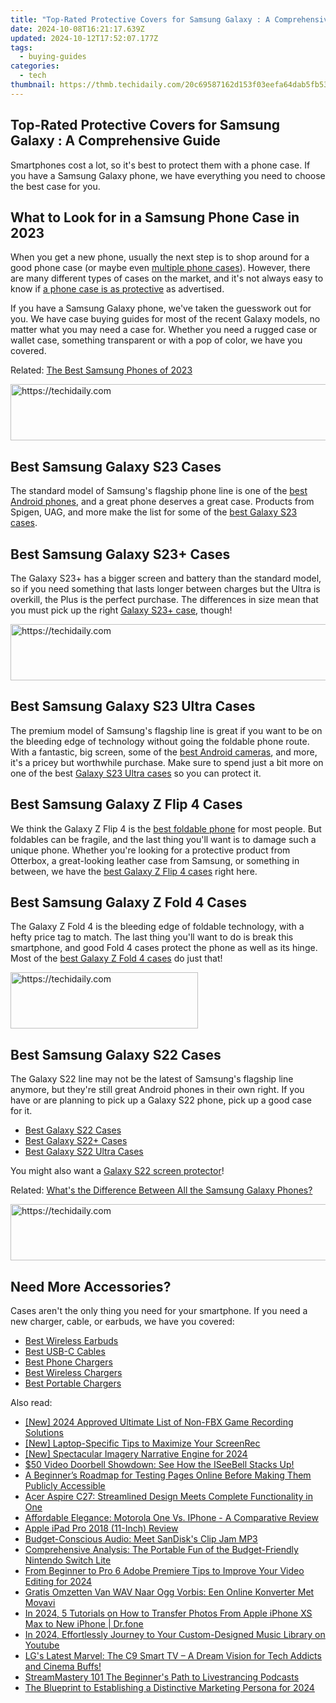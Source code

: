 ```yaml
---
title: "Top-Rated Protective Covers for Samsung Galaxy : A Comprehensive Guide"
date: 2024-10-08T16:21:17.639Z
updated: 2024-10-12T17:52:07.177Z
tags:
  - buying-guides
categories:
  - tech
thumbnail: https://thmb.techidaily.com/20c69587162d153f03eefa64dab5fb5356740a9d42978b0299a0a4d322290d05.jpeg
---
```


## Top-Rated Protective Covers for Samsung Galaxy : A Comprehensive Guide

Smartphones cost a lot, so it's best to protect them with a phone case. If you have a Samsung Galaxy phone, we have everything you need to choose the best case for you.

##  What to Look for in a Samsung Phone Case in 2023

 When you get a new phone, usually the next step is to shop around for a good phone case (or maybe even [multiple phone cases](https://tech-savvy.techidaily.com/artificial-intelligence-the-next-level-for-bing/)). However, there are many different types of cases on the market, and it's not always easy to know if [a phone case is as protective](https://android-location-track.techidaily.com/how-to-check-distance-and-radius-on-google-maps-for-your-samsung-galaxy-s24plus-drfone-by-drfone-virtual-android/) as advertised.

 If you have a Samsung Galaxy phone, we've taken the guesswork out for you. We have case buying guides for most of the recent Galaxy models, no matter what you may need a case for. Whether you need a rugged case or wallet case, something transparent or with a pop of color, we have you covered.

Related: [The Best Samsung Phones of 2023](https://instagram-clips.techidaily.com/new-connecting-consciously-with-content-craftsmen-of-your-realm-for-2024/) 

<!-- affiliate ads begin -->
<a href="https://aligracehair.sjv.io/c/5597632/2087239/19272" target="_top" id="2087239">
  <img src="//a.impactradius-go.com/display-ad/19272-2087239" border="0" alt="https://techidaily.com" width="728" height="90"/>
</a>
<img height="0" width="0" src="https://aligracehair.sjv.io/i/5597632/2087239/19272" style="position:absolute;visibility:hidden;" border="0" />
<!-- affiliate ads end -->

##  Best Samsung Galaxy S23 Cases

 The standard model of Samsung's flagship phone line is one of the [best Android phones](https://twitter-videos.techidaily.com/hot-takes-highlight-twitters-trending-topics-for-2024/), and a great phone deserves a great case. Products from Spigen, UAG, and more make the list for some of the [best Galaxy S23 cases](https://driver-error.techidaily.com/unresponsive-keys-on-pc/).

##  Best Samsung Galaxy S23+ Cases

 The Galaxy S23+ has a bigger screen and battery than the standard model, so if you need something that lasts longer between charges but the Ultra is overkill, the Plus is the perfect purchase. The differences in size mean that you must pick up the right [Galaxy S23+ case](https://facebook-video-content.techidaily.com/updated-2024-approved-2023-ranking-top-6-apps-for-fb-lite-video-downloads/), though!

<!-- affiliate ads begin -->
<a href="https://unicoeye.pxf.io/c/5597632/2134241/18498" target="_top" id="2134241">
  <img src="//a.impactradius-go.com/display-ad/18498-2134241" border="0" alt="https://techidaily.com" width="728" height="90"/>
</a>
<img height="0" width="0" src="https://unicoeye.pxf.io/i/5597632/2134241/18498" style="position:absolute;visibility:hidden;" border="0" />
<!-- affiliate ads end -->

##  Best Samsung Galaxy S23 Ultra Cases

 The premium model of Samsung's flagship line is great if you want to be on the bleeding edge of technology without going the foldable phone route. With a fantastic, big screen, some of the [best Android cameras](https://blog-min.techidaily.com/how-to-restore-deleted-infinix-hot-30-5g-pictures-an-easy-method-explained-by-fonelab-android-recover-pictures/), and more, it's a pricey but worthwhile purchase. Make sure to spend just a bit more on one of the best [Galaxy S23 Ultra cases](https://fake-location.techidaily.com/the-best-8-vpn-hardware-devices-reviewed-on-oneplus-nord-ce-3-5g-drfone-by-drfone-virtual-android/) so you can protect it.

##  Best Samsung Galaxy Z Flip 4 Cases

 We think the Galaxy Z Flip 4 is the [best foldable phone](https://fox-blue.techidaily.com/step-beyond-reality-reviewing-lgs-virtual-vision-for-2024/) for most people. But foldables can be fragile, and the last thing you'll want is to damage such a unique phone. Whether you're looking for a protective product from Otterbox, a great-looking leather case from Samsung, or something in between, we have the [best Galaxy Z Flip 4 cases](https://facebook-clips.techidaily.com/updated-2024-approved-hidden-gems-galore-top-10-unique-meme-webpages/) right here.

##  Best Samsung Galaxy Z Fold 4 Cases

 The Galaxy Z Fold 4 is the bleeding edge of foldable technology, with a hefty price tag to match. The last thing you'll want to do is break this smartphone, and good Fold 4 cases protect the phone as well as its hinge. Most of the [best Galaxy Z Fold 4 cases](https://screen-mirroring-recording.techidaily.com/new-commanders-clash-the-ultimate-ranking-of-7-total-war-games/) do just that!

<!-- affiliate ads begin -->
<a href="https://laganoo.pxf.io/c/5597632/1657395/16446" target="_top" id="1657395">
  <img src="//a.impactradius-go.com/display-ad/16446-1657395" border="0" alt="https://techidaily.com" width="300" height="90"/>
</a>
<img height="0" width="0" src="https://laganoo.pxf.io/i/5597632/1657395/16446" style="position:absolute;visibility:hidden;" border="0" />
<!-- affiliate ads end -->

##  Best Samsung Galaxy S22 Cases

 The Galaxy S22 line may not be the latest of Samsung's flagship line anymore, but they're still great Android phones in their own right. If you have or are planning to pick up a Galaxy S22 phone, pick up a good case for it.

* [Best Galaxy S22 Cases](https://desktop-recording.techidaily.com/updated-the-quest-for-video-perfection-debating-between-bandicam-and-camtasia/)
* [Best Galaxy S22+ Cases](https://screen-video-capture.techidaily.com/new-2024-approved-get-the-best-free-pc-sound-logger-download-x-recorder/)
* [Best Galaxy S22 Ultra Cases](https://youtube-tips.techidaily.com/ed-ultimate-guide-to-calculate-your-youtube-views-and-money-for-2024/)

 You might also want a [Galaxy S22 screen protector](https://extra-tips.techidaily.com/step-by-step-approach-to-mastery-with-iphone-x-animoji-use/)!

Related: [What's the Difference Between All the Samsung Galaxy Phones?](https://youtube-help.techidaily.com/in-2024-secure-song-transfers-to-youtube-channel/) 

<!-- affiliate ads begin -->
<a href="https://appsumo.8odi.net/c/5597632/2123748/7443" target="_top" id="2123748">
  <img src="//a.impactradius-go.com/display-ad/7443-2123748" border="0" alt="https://techidaily.com" width="600" height="90"/>
</a>
<img height="0" width="0" src="https://appsumo.8odi.net/i/5597632/2123748/7443" style="position:absolute;visibility:hidden;" border="0" />
<!-- affiliate ads end -->

##  Need More Accessories?

 Cases aren't the only thing you need for your smartphone. If you need a new charger, cable, or earbuds, we have you covered:

* [Best Wireless Earbuds](https://ios-unlock.techidaily.com/locked-out-of-apple-iphone-xs-max-5-ways-to-get-into-a-locked-apple-iphone-xs-max-by-drfone-ios/)
* [Best USB-C Cables](https://games-able.techidaily.com/bypassing-steam-disconnection-in-windows-11/)
* [Best Phone Chargers](https://some-techniques.techidaily.com/freedom-in-viewing-is-vlc-more-powerful-than-mpc-for-2024/)
* [Best Wireless Chargers](https://location-social.techidaily.com/in-2024-how-to-fake-snapchat-location-without-jailbreak-on-vivo-y02t-drfone-by-drfone-virtual-android/)
* [Best Portable Chargers](https://change-location.techidaily.com/how-to-fix-error-495-while-downloadupdating-android-apps-on-motorola-moto-g13-drfone-by-drfone-fix-android-problems-fix-android-problems/)

<ins class="adsbygoogle"
     style="display:block"
     data-ad-format="autorelaxed"
     data-ad-client="ca-pub-7571918770474297"
     data-ad-slot="1223367746"></ins>

<ins class="adsbygoogle"
     style="display:block"
     data-ad-client="ca-pub-7571918770474297"
     data-ad-slot="8358498916"
     data-ad-format="auto"
     data-full-width-responsive="true"></ins>

<span class="atpl-alsoreadstyle">Also read:</span>
<div><ul>
<li><a href="https://visual-screen-recording.techidaily.com/new-2024-approved-ultimate-list-of-non-fbx-game-recording-solutions/"><u>[New] 2024 Approved Ultimate List of Non-FBX Game Recording Solutions</u></a></li>
<li><a href="https://remote-screen-capture.techidaily.com/new-laptop-specific-tips-to-maximize-your-screenrec/"><u>[New] Laptop-Specific Tips to Maximize Your ScreenRec</u></a></li>
<li><a href="https://article-knowledge.techidaily.com/new-spectacular-imagery-narrative-engine-for-2024/"><u>[New] Spectacular Imagery Narrative Engine for 2024</u></a></li>
<li><a href="https://buynow-help.techidaily.com/50-video-doorbell-showdown-see-how-the-iseebell-stacks-up/"><u>$50 Video Doorbell Showdown: See How the ISeeBell Stacks Up!</u></a></li>
<li><a href="https://buynow-help.techidaily.com/a-beginners-roadmap-for-testing-pages-online-before-making-them-publicly-accessible/"><u>A Beginner’s Roadmap for Testing Pages Online Before Making Them Publicly Accessible</u></a></li>
<li><a href="https://buynow-help.techidaily.com/acer-aspire-c27-streamlined-design-meets-complete-functionality-in-one/"><u>Acer Aspire C27: Streamlined Design Meets Complete Functionality in One</u></a></li>
<li><a href="https://buynow-help.techidaily.com/affordable-elegance-motorola-one-vs-iphone-a-comparative-review/"><u>Affordable Elegance: Motorola One Vs. IPhone - A Comparative Review</u></a></li>
<li><a href="https://buynow-help.techidaily.com/apple-ipad-pro-2018-11-inch-review/"><u>Apple iPad Pro 2018 (11-Inch) Review</u></a></li>
<li><a href="https://buynow-help.techidaily.com/budget-conscious-audio-meet-sandisks-clip-jam-mp3/"><u>Budget-Conscious Audio: Meet SanDisk's Clip Jam MP3</u></a></li>
<li><a href="https://buynow-help.techidaily.com/comprehensive-analysis-the-portable-fun-of-the-budget-friendly-nintendo-switch-lite/"><u>Comprehensive Analysis: The Portable Fun of the Budget-Friendly Nintendo Switch Lite</u></a></li>
<li><a href="https://ai-vdieo-software.techidaily.com/from-beginner-to-pro-6-adobe-premiere-tips-to-improve-your-video-editing-for-2024/"><u>From Beginner to Pro 6 Adobe Premiere Tips to Improve Your Video Editing for 2024</u></a></li>
<li><a href="https://some-approaches.techidaily.com/gratis-omzetten-van-wav-naar-ogg-vorbis-een-online-konverter-met-movavi/"><u>Gratis Omzetten Van WAV Naar Ogg Vorbis: Een Online Konverter Met Movavi</u></a></li>
<li><a href="https://iphone-transfer.techidaily.com/in-2024-5-tutorials-on-how-to-transfer-photos-from-apple-iphone-xs-max-to-new-iphone-drfone-by-drfone-transfer-from-ios/"><u>In 2024, 5 Tutorials on How to Transfer Photos From Apple iPhone XS Max to New iPhone | Dr.fone</u></a></li>
<li><a href="https://youtube-zero.techidaily.com/24-effortlessly-journey-to-your-custom-designed-music-library-on-youtube/"><u>In 2024, Effortlessly Journey to Your Custom-Designed Music Library on Youtube</u></a></li>
<li><a href="https://buynow-help.techidaily.com/1723061237622-lgs-latest-marvel-the-c9-smart-tv-a-dream-vision-for-tech-addicts-and-cinema-buffs/"><u>LG's Latest Marvel: The C9 Smart TV – A Dream Vision for Tech Addicts and Cinema Buffs!</u></a></li>
<li><a href="https://extra-resources.techidaily.com/streammastery-101-the-beginners-path-to-livestrancing-podcasts/"><u>StreamMastery 101 The Beginner's Path to Livestrancing Podcasts</u></a></li>
<li><a href="https://facebook-record-videos.techidaily.com/the-blueprint-to-establishing-a-distinctive-marketing-persona-for-2024/"><u>The Blueprint to Establishing a Distinctive Marketing Persona for 2024</u></a></li>
</ul></div>

